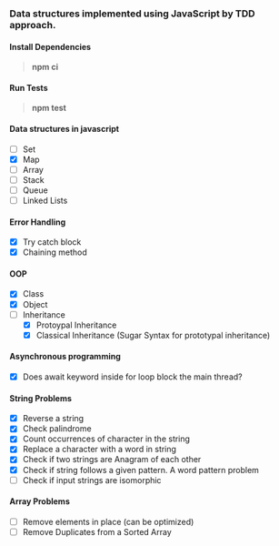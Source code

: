 ### Data structures implemented using JavaScript by TDD approach.
#### Install Dependencies
> **npm ci**

#### Run Tests
> **npm test** 

#### Data structures in javascript
- [ ] Set
- [x] Map
- [ ] Array
- [ ] Stack
- [ ] Queue
- [ ] Linked Lists
#### Error Handling
- [x] Try catch block
- [x] Chaining method
#### OOP 
- [x] Class
- [x] Object
- [ ] Inheritance
    - [x] Protoypal Inheritance 
    - [x] Classical Inheritance (Sugar Syntax for prototypal inheritance)
#### Asynchronous programming
- [x] Does await keyword inside for loop block the main thread?
#### String Problems
- [x] Reverse a string
- [x] Check palindrome
- [x] Count occurrences of character in the string
- [x] Replace a character with a word in string
- [x] Check if two strings are Anagram of each other
- [x] Check if string follows a given pattern. A word pattern problem
- [ ] Check if input strings are isomorphic
#### Array Problems
- [ ] Remove elements in place (can be optimized)
- [ ] Remove Duplicates from a Sorted Array
